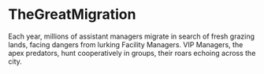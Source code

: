 # TheGreatMigration
Each year, millions of assistant managers migrate in search of fresh grazing lands, facing dangers from lurking Facility Managers. VIP Managers, the apex predators, hunt cooperatively in groups, their roars echoing across the city.

